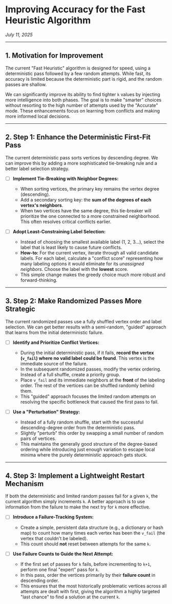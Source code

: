 # Improving Accuracy for the Fast Heuristic Algorithm

*July 11, 2025*

---

## 1. Motivation for Improvement

The current "Fast Heuristic" algorithm is designed for speed, using a deterministic pass followed by a few random attempts. While fast, its accuracy is limited because the deterministic part is rigid, and the random passes are shallow.

We can significantly improve its ability to find tighter `k` values by injecting more intelligence into both phases. The goal is to make "smarter" choices without resorting to the high number of attempts used by the "Accurate" mode. These enhancements focus on learning from conflicts and making more informed local decisions.

---

## 2. Step 1: Enhance the Deterministic First-Fit Pass

The current deterministic pass sorts vertices by descending degree. We can improve this by adding a more sophisticated tie-breaking rule and a better label selection strategy.

-   [ ] **Implement Tie-Breaking with Neighbor Degrees:**
    -   When sorting vertices, the primary key remains the vertex degree (descending).
    -   Add a secondary sorting key: the **sum of the degrees of each vertex's neighbors**.
    -   When two vertices have the same degree, this tie-breaker will prioritize the one connected to a more constrained neighborhood. This often resolves critical conflicts earlier.

-   [ ] **Adopt Least-Constraining Label Selection:**
    -   Instead of choosing the smallest available label (1, 2, 3...), select the label that is least likely to cause future conflicts.
    -   **How-to:** For the current vertex, iterate through all valid candidate labels. For each label, calculate a "conflict score" representing how many labeling options it would eliminate for its *unassigned neighbors*. Choose the label with the **lowest** score.
    -   This simple change makes the greedy choice much more robust and forward-thinking.

---

## 3. Step 2: Make Randomized Passes More Strategic

The current randomized passes use a fully shuffled vertex order and label selection. We can get better results with a semi-random, "guided" approach that learns from the initial deterministic failure.

-   [ ] **Identify and Prioritize Conflict Vertices:**
    -   During the initial deterministic pass, if it fails, **record the vertex (`v_fail`) where no valid label could be found**. This vertex is the immediate source of the failure.
    -   In the subsequent randomized passes, modify the vertex ordering. Instead of a full shuffle, create a priority group.
    -   Place `v_fail` and its immediate neighbors at the **front** of the labeling order. The rest of the vertices can be shuffled randomly behind them.
    -   This "guided" approach focuses the limited random attempts on resolving the specific bottleneck that caused the first pass to fail.

-   [ ] **Use a "Perturbation" Strategy:**
    -   Instead of a fully random shuffle, start with the successful descending-degree order from the deterministic pass.
    -   Slightly "perturb" this order by swapping a small number of random pairs of vertices.
    -   This maintains the generally good structure of the degree-based ordering while introducing just enough variation to escape local minima where the purely deterministic approach gets stuck.

---

## 4. Step 3: Implement a Lightweight Restart Mechanism

If both the deterministic and limited random passes fail for a given `k`, the current algorithm simply increments `k`. A better approach is to use information from the failure to make the next try for `k` more effective.

-   [ ] **Introduce a Failure-Tracking System:**
    -   Create a simple, persistent data structure (e.g., a dictionary or hash map) to count how many times each vertex has been the `v_fail` (the vertex that couldn't be labeled).
    -   This count should **not** reset between attempts for the same `k`.

-   [ ] **Use Failure Counts to Guide the Next Attempt:**
    -   If the first set of passes for `k` fails, before incrementing to `k+1`, perform one final "expert" pass for `k`.
    -   In this pass, order the vertices primarily by their **failure count** in descending order.
    -   This ensures that the most historically problematic vertices across all attempts are dealt with first, giving the algorithm a highly targeted "last chance" to find a solution at the current `k`.